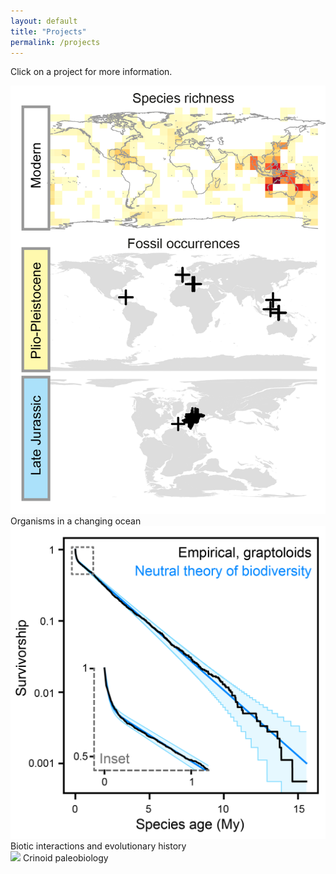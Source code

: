 ```yaml
---
layout: default
title: "Projects"
permalink: /projects
---
```

Click on a project for more information.
<div class="row">
  <div class="column"> 
	<img src="/assets/img/env.png">
	Organisms in a changing ocean 
</div>
  <div class="column"> 
	<img src="/assets/img/nt.png">
	Biotic interactions and evolutionary history 
</div>
  <div class="column"> 
	<img src="/assets/img/invert.jpg">
	Crinoid paleobiology 
</div>
</div>
